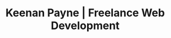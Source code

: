 ---
title: 'Keenan Payne | Freelance Web Development'
changefreq: weekly
seoPriority: 1.0
sections: 
  - type: intro
    heading: "Fifteen years of professional web development"
    subheading: "I'm passionate about building things on the web that help individuals and businesses achieve their goals."
    right:
      heading: "Services I offer"
      items: services
  - type: entries
    orientation: horizontal
    heading: "Featured projects"
    spacing: 8
    items: 
      from: portfolio
      limit: 3
      featured:
        - asana
        - rippling
        - neuralink
  - type: cta
    heading: "Interested in working together?"
    subheading: "I have availability in Q4 2024 and would love to help you with your next project."
    link:
      text: "Get in touch"
      url: "/project-inquiry"
    spacing: 10
  - type: entries
    orientation: horizontal
    columns: 2
    heading: "Featured articles"
    spacing: 10
    items: 
      from: featured
      limit: 4
  - type: newsletter
    spacing: 10
---